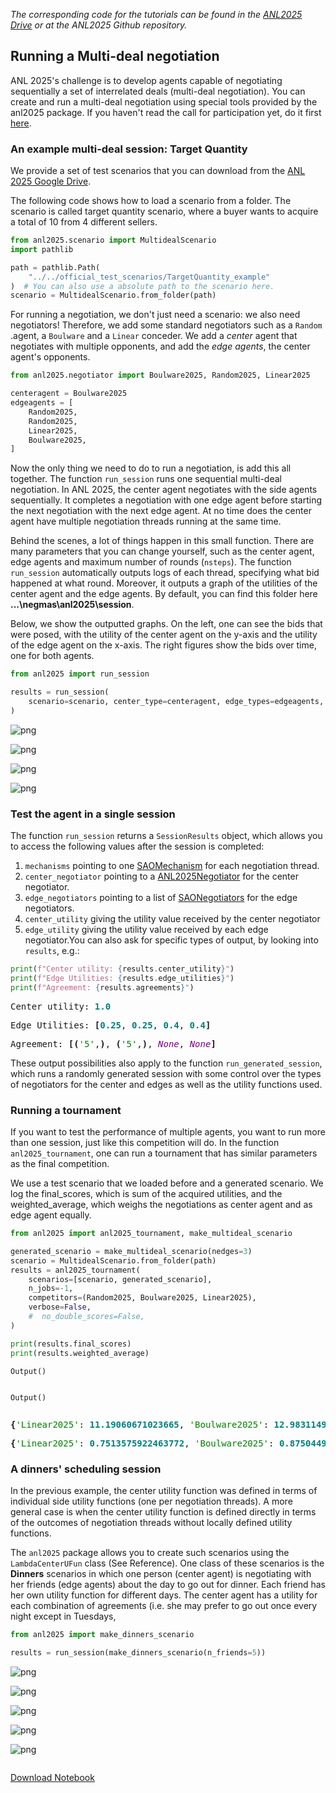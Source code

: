 *The corresponding code for the tutorials can be found in the [ANL2025 Drive](https://drive.google.com/drive/folders/1xc5qt7XlZQQv6q1NVnu2vP6Ou-YOQUms?usp=drive_link) or at the ANL2025 Github repository.*

## Running a Multi-deal negotiation

ANL 2025's challenge is to develop agents capable of negotiating sequentially a set of interrelated deals (multi-deal negotiation). You can create and run a multi-deal negotiation using special tools provided by the anl2025 package. If you haven't read the call for participation yet, do it first [here](https://drive.google.com/drive/folders/1xc5qt7XlZQQv6q1NVnu2vP6Ou-YOQUms?usp=drive_link).

### An example multi-deal session: Target Quantity
We provide a set of test scenarios that you can download from the [ANL 2025 Google Drive](https://drive.google.com/drive/folders/1xc5qt7XlZQQv6q1NVnu2vP6Ou-YOQUms?usp=drive_link).

The following code shows how to load a scenario from a folder.  The scenario is called target quantity scenario, where a buyer wants to acquire a total of 10 from 4 different sellers.



```python
from anl2025.scenario import MultidealScenario
import pathlib

path = pathlib.Path(
    "../../official_test_scenarios/TargetQuantity_example"
)  # You can also use a absolute path to the scenario here.
scenario = MultidealScenario.from_folder(path)
```

For running a negotiation, we don't just need a scenario: we also need negotiators! Therefore, we add some standard negotiators such as a `Random` .agent, a `Boulware` and a `Linear` conceder. We add a *center*  agent that negotiates with multiple opponents, and add the *edge agents*, the center agent's opponents.




```python
from anl2025.negotiator import Boulware2025, Random2025, Linear2025

centeragent = Boulware2025
edgeagents = [
    Random2025,
    Random2025,
    Linear2025,
    Boulware2025,
]
```

Now the only thing we need to do to run a negotiation, is add this all together. The function `run_session` runs one sequential multi-deal negotiation. In ANL 2025, the center agent negotiates with the side agents sequentially. It completes a negotiation with one edge agent before starting the next negotiation with the next edge agent. At no time does the center agent have multiple negotiation threads running at the same time.

Behind the scenes, a lot of things happen in this small function. There are many parameters that you can change yourself, such as the center agent, edge agents and maximum number of rounds (`nsteps`). The function `run_session` automatically outputs logs of each thread, specifying what bid happened at what round. Moreover, it outputs a graph of the utilities of the center agent and the edge agents. By default, you can find this folder here **...\negmas\anl2025\session**.

Below, we show the outputted graphs. On the left, one can see the bids that were posed, with the utility of the center agent on the y-axis and the utility of the edge agent on the x-axis. The right figures show the bids over time, one for both agents.


```python
from anl2025 import run_session

results = run_session(
    scenario=scenario, center_type=centeragent, edge_types=edgeagents, nsteps=10
)
```



![png](Tutorial_run_a_negotiation_files/Tutorial_run_a_negotiation_5_0.png)





![png](Tutorial_run_a_negotiation_files/Tutorial_run_a_negotiation_5_1.png)





![png](Tutorial_run_a_negotiation_files/Tutorial_run_a_negotiation_5_2.png)





![png](Tutorial_run_a_negotiation_files/Tutorial_run_a_negotiation_5_3.png)



### Test the agent in a single session
The function `run_session` returns a `SessionResults` object, which allows you to access the following values after the session is completed:

1. `mechanisms` pointing to one [SAOMechanism](https://negmas.readthedocs.io/en/latest/api/negmas.sao.SAOMechanism.html#saomechanism) for each negotiation thread.
2. `center_negotiator` pointing to a [ANL2025Negotiator](reference/#anl2025.negotiator.ANL2025Negotiator) for the center negotiator.
3. `edge_negotiators` pointing to a list of [SAONegotiators](https://negmas.readthedocs.io/en/latest/api/negmas.sao.SAONegotiator.html#saonegotiator) for the edge negotiators.
4. `center_utility` giving the utility value received by the center negotiator
5. `edge_utility` giving the utility value received by each edge negotiator.You can also ask for specific types of output, by looking into `results`, e.g.:


```python
print(f"Center utility: {results.center_utility}")
print(f"Edge Utilities: {results.edge_utilities}")
print(f"Agreement: {results.agreements}")
```


<pre style="white-space:pre;overflow-x:auto;line-height:normal;font-family:Menlo,'DejaVu Sans Mono',consolas,'Courier New',monospace">Center utility: <span style="color: #008080; text-decoration-color: #008080; font-weight: bold">1.0</span>
</pre>




<pre style="white-space:pre;overflow-x:auto;line-height:normal;font-family:Menlo,'DejaVu Sans Mono',consolas,'Courier New',monospace">Edge Utilities: <span style="font-weight: bold">[</span><span style="color: #008080; text-decoration-color: #008080; font-weight: bold">0.25</span>, <span style="color: #008080; text-decoration-color: #008080; font-weight: bold">0.25</span>, <span style="color: #008080; text-decoration-color: #008080; font-weight: bold">0.4</span>, <span style="color: #008080; text-decoration-color: #008080; font-weight: bold">0.4</span><span style="font-weight: bold">]</span>
</pre>




<pre style="white-space:pre;overflow-x:auto;line-height:normal;font-family:Menlo,'DejaVu Sans Mono',consolas,'Courier New',monospace">Agreement: <span style="font-weight: bold">[(</span><span style="color: #008000; text-decoration-color: #008000">'5'</span>,<span style="font-weight: bold">)</span>, <span style="font-weight: bold">(</span><span style="color: #008000; text-decoration-color: #008000">'5'</span>,<span style="font-weight: bold">)</span>, <span style="color: #800080; text-decoration-color: #800080; font-style: italic">None</span>, <span style="color: #800080; text-decoration-color: #800080; font-style: italic">None</span><span style="font-weight: bold">]</span>
</pre>



These output possibilities also apply to the function `run_generated_session`, which runs a randomly generated session with some control over the types of negotiators for the center and edges as well as the utility functions used.


### Running a tournament
If you want to test the performance of multiple agents, you want to run more than one session, just like this competition will do. In the function `anl2025_tournament`, one can run a tournament that has similar parameters as the final competition.

We use a test scenario that we loaded before and a generated scenario. We log the final_scores, which is sum of the acquired utilities, and the weighted_average, which weighs the negotiations as center agent and as edge agent equally.




```python
from anl2025 import anl2025_tournament, make_multideal_scenario

generated_scenario = make_multideal_scenario(nedges=3)
scenario = MultidealScenario.from_folder(path)
results = anl2025_tournament(
    scenarios=[scenario, generated_scenario],
    n_jobs=-1,
    competitors=(Random2025, Boulware2025, Linear2025),
    verbose=False,
    #  no_double_scores=False,
)

print(results.final_scores)
print(results.weighted_average)
```


    Output()



<pre style="white-space:pre;overflow-x:auto;line-height:normal;font-family:Menlo,'DejaVu Sans Mono',consolas,'Courier New',monospace"></pre>




    Output()



<pre style="white-space:pre;overflow-x:auto;line-height:normal;font-family:Menlo,'DejaVu Sans Mono',consolas,'Courier New',monospace"></pre>




<pre style="white-space:pre;overflow-x:auto;line-height:normal;font-family:Menlo,'DejaVu Sans Mono',consolas,'Courier New',monospace"><span style="font-weight: bold">{</span><span style="color: #008000; text-decoration-color: #008000">'Linear2025'</span>: <span style="color: #008080; text-decoration-color: #008080; font-weight: bold">11.19060671023665</span>, <span style="color: #008000; text-decoration-color: #008000">'Boulware2025'</span>: <span style="color: #008080; text-decoration-color: #008080; font-weight: bold">12.983114905251723</span>, <span style="color: #008000; text-decoration-color: #008000">'Random2025'</span>: <span style="color: #008080; text-decoration-color: #008080; font-weight: bold">7.709687414076416</span><span style="font-weight: bold">}</span>
</pre>




<pre style="white-space:pre;overflow-x:auto;line-height:normal;font-family:Menlo,'DejaVu Sans Mono',consolas,'Courier New',monospace"><span style="font-weight: bold">{</span><span style="color: #008000; text-decoration-color: #008000">'Linear2025'</span>: <span style="color: #008080; text-decoration-color: #008080; font-weight: bold">0.7513575922463772</span>, <span style="color: #008000; text-decoration-color: #008000">'Boulware2025'</span>: <span style="color: #008080; text-decoration-color: #008080; font-weight: bold">0.8750449490212078</span>, <span style="color: #008000; text-decoration-color: #008000">'Random2025'</span>: <span style="color: #008080; text-decoration-color: #008080; font-weight: bold">0.39032193059226045</span><span style="font-weight: bold">}</span>
</pre>



### A dinners' scheduling session

In the previous example, the center utility function was defined in terms of individual side utility functions (one per negotiation threads). A more general case is when the center utility function is defined directly in terms of the outcomes of negotiation threads without locally defined utility functions.

The `anl2025` package allows you to create such scenarios using the `LambdaCenterUFun` class (See Reference). One class of these scenarios is the **Dinners** scenarios in which one person (center agent) is negotiating with her friends (edge agents) about the day to go out for dinner. Each friend has her own utility function for different days. The center agent has a utility for each combination of agreements (i.e. she may prefer to go out once every night except in Tuesdays,


```python
from anl2025 import make_dinners_scenario

results = run_session(make_dinners_scenario(n_friends=5))
```



![png](Tutorial_run_a_negotiation_files/Tutorial_run_a_negotiation_12_0.png)





![png](Tutorial_run_a_negotiation_files/Tutorial_run_a_negotiation_12_1.png)





![png](Tutorial_run_a_negotiation_files/Tutorial_run_a_negotiation_12_2.png)





![png](Tutorial_run_a_negotiation_files/Tutorial_run_a_negotiation_12_3.png)





![png](Tutorial_run_a_negotiation_files/Tutorial_run_a_negotiation_12_4.png)




```python
```
[Download Notebook](/anl2025/tutorials/notebooks/Tutorial_run_a_negotiation.ipynb)
